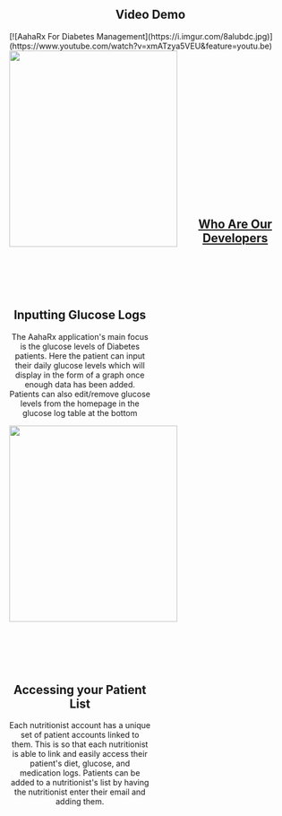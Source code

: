 <style>
  .column {
    width: 50%;
    display: inline-block;
    float: left;
  }
  .column-text{
    align-items: center;
    justify-content: center;
  }
  .section-content{
   padding-bottom: 100px;
  }
  h2, h, p {
    text-align: center;
  }
</style>

<h2>Video Demo</h2>
[![AahaRx For Diabetes Management](https://i.imgur.com/8alubdc.jpg)](https://www.youtube.com/watch?v=xmATzya5VEU&feature=youtu.be)


<div class="section-content">
  <img src="https://i.imgur.com/IxOw6td.jpg" width="300" height="350" align="left">
  <div class="column column-text" style= "padding-top:80px">
    <h2>Inputting Glucose Logs</h2>
    <p>The AahaRx application's main focus is the glucose levels of Diabetes patients. Here the patient can input their daily glucose levels which will display in the form of a graph once enough data has been added. Patients can also edit/remove glucose levels from the homepage in the glucose log table at the bottom</p>
  </div>
</div>
  
<div class="section-content">
  <img src="https://i.imgur.com/R7hXj4a.jpg" width="300" height="350" align="left">
  <div class="column column-text" style="padding-top:80px">
    <h2>Accessing your Patient List</h2>
    <p>Each nutritionist account has a unique set of patient accounts linked to them. This is so that each nutritionist is able to link and easily access their patient's diet, glucose, and medication logs. Patients can be added to a nutritionist's list by having the nutritionist enter their email and adding them.</p>
  </div>
</div>

<br/>
<br/>
<br/>

## [Who Are Our Developers](about.md)
